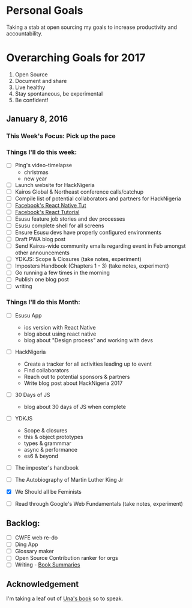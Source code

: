 # Personal Goals
Taking a stab at open sourcing my goals to increase productivity and
accountability. 

# Overarching Goals for 2017

1. Open Source
2. Document and share
3. Live healthy
4. Stay spontaneous, be experimental
5. Be confident!

## January 8, 2016

### This Week's Focus: Pick up the pace

### Things I'll do this week:
- [ ] Ping's video-timelapse
  - christmas
  - new year
- [ ] Launch website for HackNigeria
- [ ] Kairos Global & Northeast conference calls/catchup
- [ ] Compile list of potential collaborators and partners for HackNigeria
- [ ] [Facebook's React Native
  Tut](https://facebook.github.io/react-native/)
- [ ] [Facebook's React Tutorial](https://facebook.github.io/react)
- [ ] Esusu feature job stories and dev processes
- [ ] Esusu complete shell for all screens
- [ ] Ensure Esusu devs have properly configured environments
- [ ] Draft PWA blog post
- [ ] Send Kairos-wide community emails regarding event in Feb amongst other
  announcements
- [ ] YDKJS: Scope & Closures (take notes, experiment)
- [ ] Imposters Handbook (Chapters 1 - 3) (take notes, experiment)
- [ ] Go running a few times in the morning
- [ ] Publish one blog post
- [ ] writing

### Things I'll do this Month:
- [ ] Esusu App
  - ios version with React Native
  - blog about using react native
  - blog about "Design process" and working with devs
- [ ] HackNigeria
  - Create a tracker for all activities leading up to event
  - Find collaborators
  - Reach out to potential sponsors & partners
  - Write blog post about HackNigeria 2017
- [ ] 30 Days of JS
  - blog about 30 days of JS when complete
- [ ] YDKJS
  - Scope & closures
  - this & object prototypes
  - types & grammmar
  - async & performance
  - es6 & beyond
- [ ] The imposter's handbook
- [ ] The Autobiography of Martin Luther King Jr
- [x] We Should all be Feminists
- [ ] Read through Google's Web Fundamentals (take notes, experiment)


## Backlog:
- [ ] CWFE web re-do
- [ ] Ding App
- [ ] Glossary maker
- [ ] Open Source Contribution ranker for orgs
- [ ] Writing - [Book Summaries]()

## Acknowledgement
I'm taking a leaf out of [Una's book](http://una.im/personal-goals-guide) so to speak.
